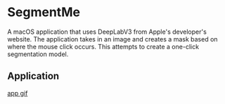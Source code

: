 # SegmentMe
A macOS application that uses DeepLabV3 from Apple's developer's website. The application takes in an image and creates a mask based on where the mouse click occurs. This attempts to create a one-click segmentation model. 

## Application
[app gif](segMe.gif)
